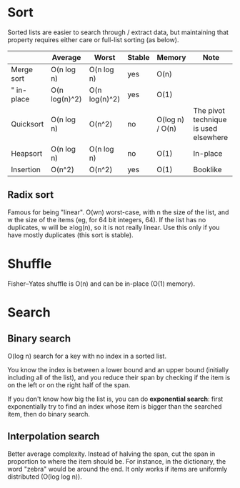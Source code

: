 # Sort

Sorted lists are easier to search through / extract data, but maintaining that
property requires either care or full-list sorting (as below).

|           | Average       | Worst         | Stable | Memory         | Note   |
|-----------|---------------|---------------|--------|----------------|--------|
|Merge sort | O(n log n)    | O(n log n)    | yes    | O(n)           |        |
|" in-place | O(n log(n)^2) | O(n log(n)^2) | yes    | O(1)           |        |
|Quicksort  | O(n log n)    | O(n^2)        | no     | O(log n) / O(n)|The pivot technique is used elsewhere|
|Heapsort   | O(n log n)    | O(n log n)    | no     | O(1)           |In-place|
|Insertion  | O(n^2)        | O(n^2)        | yes    | O(1)           |Booklike|

## Radix sort

Famous for being "linear". O(wn) worst-case, with n the size of the list, and w
the size of the items (eg, for 64 bit integers, 64). If the list has no
duplicates, w will be ≥log(n), so it is not really linear. Use this only if you
have mostly duplicates (this sort is stable).

# Shuffle

Fisher–Yates shuffle is O(n) and can be in-place (O(1) memory).

# Search

## Binary search

O(log n) search for a key with no index in a sorted list.

You know the index is between a lower bound and an upper bound (initially
including all of the list), and you reduce their span by checking if the item is
on the left or on the right half of the span.

If you don't know how big the list is, you can do **exponential search**: first
exponentially try to find an index whose item is bigger than the searched item,
then do binary search.

## Interpolation search

Better average complexity. Instead of halving the span, cut the span in
proportion to where the item should be. For instance, in the dictionary, the
word "zebra" would be around the end. It only works if items are uniformly
distributed (O(log log n)).
